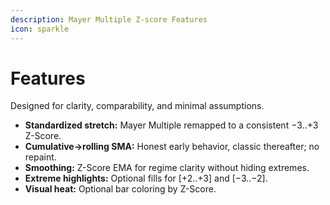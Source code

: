 ```yaml
---
description: Mayer Multiple Z-score Features
icon: sparkle
---
```


# Features

Designed for clarity, comparability, and minimal assumptions.

* **Standardized stretch:** Mayer Multiple remapped to a consistent −3..+3 Z-Score.
* **Cumulative→rolling SMA:** Honest early behavior, classic thereafter; no repaint.
* **Smoothing:** Z-Score EMA for regime clarity without hiding extremes.
* **Extreme highlights:** Optional fills for \[+2..+3] and \[−3..−2].
* **Visual heat:** Optional bar coloring by Z-Score.

